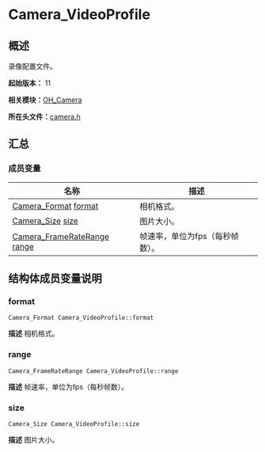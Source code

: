 # Camera_VideoProfile


## 概述

录像配置文件。

**起始版本：** 11

**相关模块：**[OH_Camera](_o_h___camera.md)

**所在头文件：**[camera.h](camera_8h.md)


## 汇总


### 成员变量

| 名称 | 描述 | 
| -------- | -------- |
| [Camera_Format](_o_h___camera.md#camera_format) [format](#format) | 相机格式。  | 
| [Camera_Size](_camera___size.md) [size](#size) | 图片大小。  | 
| [Camera_FrameRateRange](_camera___frame_rate_range.md) [range](#range) | 帧速率，单位为fps（每秒帧数）。  | 


## 结构体成员变量说明


### format

```
Camera_Format Camera_VideoProfile::format
```
**描述**
相机格式。


### range

```
Camera_FrameRateRange Camera_VideoProfile::range
```
**描述**
帧速率，单位为fps（每秒帧数）。


### size

```
Camera_Size Camera_VideoProfile::size
```
**描述**
图片大小。

